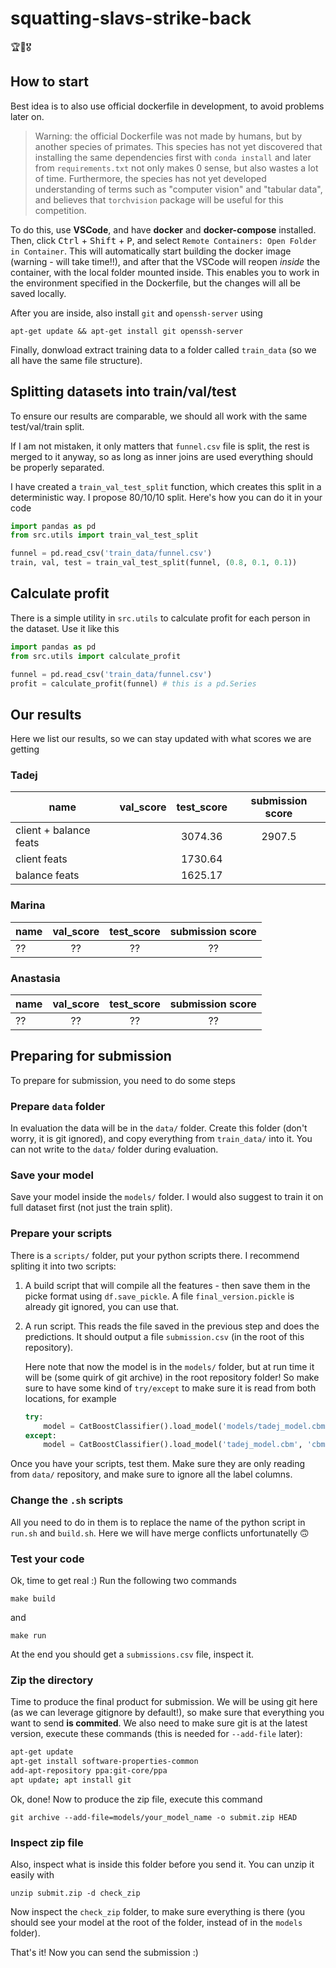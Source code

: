 # squatting-slavs-strike-back
🏆🌟🎖️

## How to start

Best idea is to also use official dockerfile in development, to avoid problems later on.

> Warning: the official Dockerfile was not made by humans, but by another species of primates. This species has not yet discovered that installing the same dependencies first with `conda install` and later from `requirements.txt` not only makes 0 sense, but also wastes a lot of time. Furthermore, the species has not yet developed understanding of terms such as "computer vision" and "tabular data", and believes that `torchvision` package will be useful for this competition.

To do this, use **VSCode**, and have **docker** and **docker-compose** installed. Then, click <kbd>Ctrl</kbd> + <kbd>Shift</kbd> + <kbd>P</kbd>, and select `Remote Containers: Open Folder in Container`. This will automatically start building the docker image (warning - will take time!!), and after that the VSCode will reopen *inside* the container, with the local folder mounted inside. This enables you to work in the environment specified in the Dockerfile, but the changes will all be saved locally.

After you are inside, also install `git` and `openssh-server` using
```
apt-get update && apt-get install git openssh-server
```

Finally, donwload extract training data to a folder called `train_data` (so we all have the same file structure).

## Splitting datasets into train/val/test

To ensure our results are comparable, we should all work with the same test/val/train split.

If I am not mistaken, it only matters that `funnel.csv` file is split, the rest is merged to it anyway, so as long as inner joins are used everything should be properly separated.

I have created a `train_val_test_split` function, which creates this split in a deterministic way. I propose 80/10/10 split. Here's how you can do it in your code

```python
import pandas as pd
from src.utils import train_val_test_split

funnel = pd.read_csv('train_data/funnel.csv')
train, val, test = train_val_test_split(funnel, (0.8, 0.1, 0.1))
```

## Calculate profit

There is a simple utility in `src.utils` to calculate profit for each person in the dataset. Use it like this

```python
import pandas as pd
from src.utils import calculate_profit

funnel = pd.read_csv('train_data/funnel.csv')
profit = calculate_profit(funnel) # this is a pd.Series
```

## Our results

Here we list our results, so we can stay updated with what scores we are getting

### Tadej

| name        | val_score  | test_score | submission score | 
| ------------|:----------:|:----------:|:----------------:|
| client + balance feats  | | 3074.36 | 2907.5 |
| client feats            | | 1730.64 | |
| balance feats           | | 1625.17 | |

### Marina

| name        | val_score  | test_score | submission score | 
| ------------|:----------:|:----------:|:----------------:|
| ??  | ?? | ?? | ?? |

### Anastasia

| name        | val_score  | test_score | submission score | 
| ------------|:----------:|:----------:|:----------------:|
| ??  | ?? | ?? | ?? |


## Preparing for submission

To prepare for submission, you need to do some steps

### Prepare `data` folder

In evaluation the data will be in the `data/` folder. Create this folder (don't worry, it is git ignored), and copy everything from `train_data/` into it. You can not write to the `data/` folder during evaluation.

### Save your model

Save your model inside the `models/` folder. I would also suggest to train it on full dataset first (not just the train split).

### Prepare your scripts

There is a `scripts/` folder, put your python scripts there. I recommend spliting it into two scripts:
1. A build script that will compile all the features - then save them in the picke format using `df.save_pickle`. A file `final_version.pickle` is already git ignored, you can use that.
2. A run script. This reads the file saved in the previous step and does the predictions. It should output a file `submission.csv` (in the root of this repository).

    Here note that now the model is in the `models/` folder, but at run time it will be (some quirk of git archive) in the root repository folder! So make sure to have some kind of `try/except` to make sure it is read from both locations, for example

    ```python
    try:
        model = CatBoostClassifier().load_model('models/tadej_model.cbm', 'cbm')
    except:
        model = CatBoostClassifier().load_model('tadej_model.cbm', 'cbm')
    ```

Once you have your scripts, test them. Make sure they are only reading from `data/` repository, and make sure to ignore all the label columns.

### Change the `.sh` scripts

All you need to do in them is to replace the name of the python script in `run.sh` and `build.sh`. Here we will have merge conflicts unfortunatelly 🙃

### Test your code

Ok, time to get real :) Run the following two commands

```
make build
```

and
```
make run
```

At the end you should get a `submissions.csv` file, inspect it.

### Zip the directory

Time to produce the final product for submission. We will be using git here (as we can leverage gitignore by default!), so make sure that everything you want to send **is commited**. We also need to make sure git is at the latest version, execute these commands (this is needed for `--add-file` later):

```sh
apt-get update
apt-get install software-properties-common
add-apt-repository ppa:git-core/ppa
apt update; apt install git
```

Ok, done! Now to produce the zip file, execute this command

```
git archive --add-file=models/your_model_name -o submit.zip HEAD
```

### Inspect zip file

Also, inspect what is inside this folder before you send it. You can unzip it easily with
```
unzip submit.zip -d check_zip
```

Now inspect the `check_zip` folder, to make sure everything is there (you should see your model at the root of the folder, instead of in the `models` folder).

That's it! Now you can send the submission :)